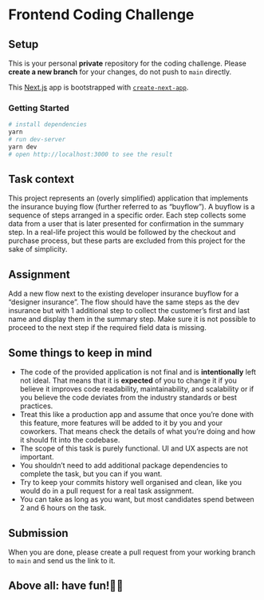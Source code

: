 # Frontend Coding Challenge

## Setup
This is your personal **private** repository for the coding challenge. Please **create a new branch** for your changes, do not push to `main` directly.

This [Next.js](https://nextjs.org/) app is bootstrapped with [`create-next-app`](https://github.com/vercel/next.js/tree/canary/packages/create-next-app).

###  Getting Started

```bash
# install dependencies
yarn
# run dev-server
yarn dev
# open http://localhost:3000 to see the result
```

## Task context
This project represents an (overly simplified) application that implements the insurance buying flow (further referred to as “buyflow”). A buyflow is a sequence of steps arranged in a specific order. Each step collects some data from a user that is later presented for confirmation in the summary step. In a real-life project this would be followed by the checkout and purchase process, but these parts are excluded from this project for the sake of simplicity.

## Assignment
Add a new flow next to the existing developer insurance buyflow for a “designer insurance”. The flow should have the same steps as the dev insurance but with 1 additional step to collect the customer’s first and last name and display them in the summary step. Make sure it is not possible to proceed to the next step if the required field data is missing.

## Some things to keep in mind
- The code of the provided application is not final and is **intentionally** left not ideal. That means that it is **expected** of you to change it if you believe it improves code readability, maintainability, and scalability or if you believe the code deviates from the industry standards or best practices.
- Treat this like a production app and assume that once you’re done with this feature, more features will be added to it by you and your coworkers. That means check the details of what you’re doing and how it should fit into the codebase.
- The scope of this task is purely functional. UI and UX aspects are not important.
- You shouldn’t need to add additional package dependencies to complete the task, but you can if you want.
- Try to keep your commits history well organised and clean, like you would do in a pull request for a real task assignment.
- You can take as long as you want, but most candidates spend between 2 and 6 hours on the task.

## Submission
When you are done, please create a pull request from your working branch to `main` and  send us the link to it.

## Above all: have fun!✌🏻
